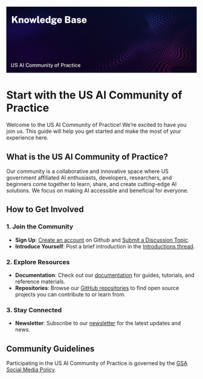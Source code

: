 ![US AI Community of Practice Knowledge Base](https://github.com/usaicop/.github/blob/main/knowledge-base.jpg) 


# Start with the US AI Community of Practice

Welcome to the US AI Community of Practice! We’re excited to have you join us. This guide will help you get started and make the most of your experience here.

## What is the US AI Community of Practice?

Our community is a collaborative and innovative space where US government affiliated AI enthusiasts, developers, researchers, and beginners come together to learn, share, and create cutting-edge AI solutions. We focus on making AI accessible and beneficial for everyone.

## How to Get Involved

### 1. Join the Community

- **Sign Up**: [Create an account](#) on Github and [Submit a Discussion Topic](https://github.com/orgs/usaicop/discussions).
- **Introduce Yourself**: Post a brief introduction in the [Introductions thread](https://github.com/orgs/usaicop/discussions/5).

### 2. Explore Resources

- **Documentation**: Check out our [documentation](https://github.com/usaicop/Knowledge-Base/wiki) for guides, tutorials, and reference materials.
- **Repositories**: Browse our [GitHub repositories](https://github.com/usaicop) to find open source projects you can contribute to or learn from.

### 3. Stay Connected

- **Newsletter**: Subscribe to our [newsletter](https://coe.gsa.gov/communities/ai.html#join-cop) for the latest updates and news.


## Community Guidelines

Participating in the US AI Community of Practice is governed by the [GSA Social Media Policy](https://www.gsa.gov/directives-library/gsa-social-media-policy-2). 
